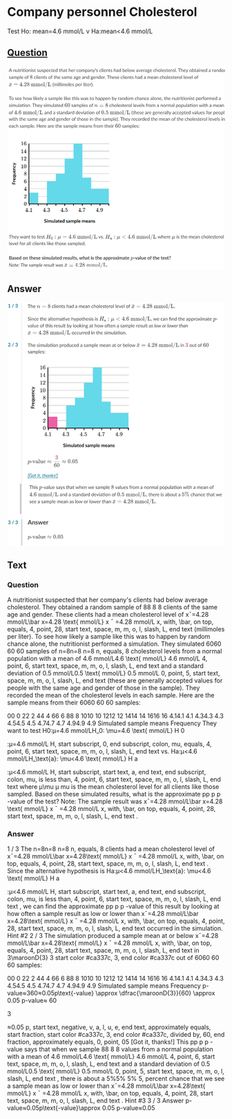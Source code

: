 # Company personnel Cholesterol
Test Ho: mean=4.6 mmol/L v Ha:mean<4.6 mmol/L

## [Question](README.md)
![Q](images/ex2_q.png)
## Answer
![A](images/ex2_a.png)

## Text
### Question
A nutritionist suspected that her company's clients had below average cholesterol. They obtained a random sample of 
88
8
8
 clients of the same age and gender. These clients had a mean cholesterol level of 
xˉ=4.28 mmol/L\bar x=4.28 \text{ mmol/L}
x
ˉ
=4.28 mmol/L
x, with, \bar, on top, equals, 4, point, 28, start text, space, m, m, o, l, slash, L, end text
 (millimoles per liter).
To see how likely a sample like this was to happen by random chance alone, the nutritionist performed a simulation. They simulated 
6060
60
60
 samples of 
n=8n=8
n=8
n, equals, 8
 cholesterol levels from a normal population with a mean of 
4.6 mmol/L4.6 \text{ mmol/L}
4.6 mmol/L
4, point, 6, start text, space, m, m, o, l, slash, L, end text
 and a standard deviation of 
0.5 mmol/L0.5 \text{ mmol/L}
0.5 mmol/L
0, point, 5, start text, space, m, m, o, l, slash, L, end text
 (these are generally accepted values for people with the same age and gender of those in the sample). They recorded the mean of the cholesterol levels in each sample. Here are the sample means from their 
6060
60
60
 samples:



00
0
22
2
44
4
66
6
88
8
1010
10
1212
12
1414
14
1616
16
4.14.1
4.1
4.34.3
4.3
4.54.5
4.5
4.74.7
4.7
4.94.9
4.9
Simulated sample means
Frequency
They want to test 
H0:μ=4.6 mmol/LH_0: \mu=4.6 \text{ mmol/L}
H
0
​

:μ=4.6 mmol/L
H, start subscript, 0, end subscript, colon, mu, equals, 4, point, 6, start text, space, m, m, o, l, slash, L, end text
 vs. 
Ha:μ<4.6 mmol/LH_\text{a}: \mu<4.6 \text{ mmol/L}
H
a
​

:μ<4.6 mmol/L
H, start subscript, start text, a, end text, end subscript, colon, mu, is less than, 4, point, 6, start text, space, m, m, o, l, slash, L, end text
 where 
μ\mu
μ
mu
 is the mean cholesterol level for all clients like those sampled.
Based on these simulated results, what is the approximate 
pp
p
p
-value of the test?
Note: The sample result was 
xˉ=4.28 mmol/L\bar x=4.28 \text{ mmol/L}
x
ˉ
=4.28 mmol/L
x, with, \bar, on top, equals, 4, point, 28, start text, space, m, m, o, l, slash, L, end text
.

### Answer
1 / 3
The 
n=8n=8
n=8
n, equals, 8
 clients had a mean cholesterol level of 
xˉ=4.28 mmol/L\bar x=4.28\text{ mmol/L}
x
ˉ
=4.28 mmol/L
x, with, \bar, on top, equals, 4, point, 28, start text, space, m, m, o, l, slash, L, end text
.
Since the alternative hypothesis is 
Ha:μ<4.6 mmol/LH_\text{a}: \mu<4.6 \text{ mmol/L}
H
a
​

:μ<4.6 mmol/L
H, start subscript, start text, a, end text, end subscript, colon, mu, is less than, 4, point, 6, start text, space, m, m, o, l, slash, L, end text
, we can find the approximate 
pp
p
p
-value of this result by looking at how often a sample result as low or lower than 
xˉ=4.28 mmol/L\bar x=4.28\text{ mmol/L}
x
ˉ
=4.28 mmol/L
x, with, \bar, on top, equals, 4, point, 28, start text, space, m, m, o, l, slash, L, end text
 occurred in the simulation.
Hint #2
2 / 3
The simulation produced a sample mean at or below 
xˉ=4.28 mmol/L\bar x=4.28\text{ mmol/L}
x
ˉ
=4.28 mmol/L
x, with, \bar, on top, equals, 4, point, 28, start text, space, m, m, o, l, slash, L, end text
 in 
3\maroonD{3}
3
start color #ca337c, 3, end color #ca337c
 out of 
6060
60
60
 samples:



00
0
22
2
44
4
66
6
88
8
1010
10
1212
12
1414
14
1616
16
4.14.1
4.1
4.34.3
4.3
4.54.5
4.5
4.74.7
4.7
4.94.9
4.9
Simulated sample means
Frequency
p-value≈360≈0.05p\text{-value} \approx \dfrac{\maroonD{3}}{60} \approx 0.05
p-value≈
60

3
​

≈0.05
p, start text, negative, v, a, l, u, e, end text, approximately equals, start fraction, start color #ca337c, 3, end color #ca337c, divided by, 60, end fraction, approximately equals, 0, point, 05
[Got it, thanks!]
This 
pp
p
p
-value says that when we sample 
88
8
8
 values from a normal population with a mean of 
4.6 mmol/L4.6 \text{ mmol/L}
4.6 mmol/L
4, point, 6, start text, space, m, m, o, l, slash, L, end text
 and a standard deviation of 
0.5 mmol/L0.5 \text{ mmol/L}
0.5 mmol/L
0, point, 5, start text, space, m, m, o, l, slash, L, end text
, there is about a 
5%5\%
5%
5, percent
 chance that we see a sample mean as low or lower than 
xˉ=4.28 mmol/L\bar x=4.28\text{ mmol/L}
x
ˉ
=4.28 mmol/L
x, with, \bar, on top, equals, 4, point, 28, start text, space, m, m, o, l, slash, L, end text
.
Hint #3
3 / 3
Answer
p-value≈0.05p\text{-value}\approx 0.05
p-value≈0.05

